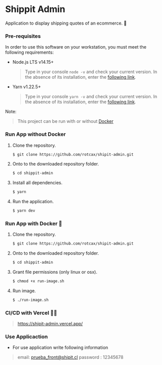 # Shippit Admin

Application to display shipping quotes of an ecommerce. 🚛

### Pre-requisites

In order to use this software on your workstation, you must meet the following requirements:

- Node.js LTS v14.15+
  > Type in your console `node -v` and check your current version. In the absence of its installation, enter the [following link](https://nodejs.org/en/download/).
- Yarn v1.22.5+
  > Type in your console `yarn -v` and check your current version. In the absence of its installation, enter the [following link](https://yarnpkg.com/getting-started/install#global-install).

Note:
  > This project can be run with or without [Docker](https://www.docker.com/)

### Run App without Docker

1. Clone the repository.
   ```sh
   $ git clone https://github.com/rotcax/shipit-admin.git
   ```
2. Onto to the downloaded repository folder.
   ```sh
   $ cd shippit-admin
   ```
3. Install all dependencies.
   ```sh
   $ yarn
   ```
4. Run the application.
   ```sh
   $ yarn dev
   ```

### Run App with Docker 🐋

1. Clone the repository.
   ```sh
   $ git clone https://github.com/rotcax/shipit-admin.git
   ```
2. Onto to the downloaded repository folder.
   ```sh
   $ cd shippit-admin
   ```
3. Grant file permissions (only linux or osx).
   ```sh
   $ chmod +x run-image.sh
   ```
4. Run image.
   ```sh
   $ ./run-image.sh
   ```

### CI/CD with Vercel 🎉🎉

  > https://shipit-admin.vercel.app/


### Use Applicaction

- For use application write following information
> email: prueba_front@shipit.cl
> password : 12345678
